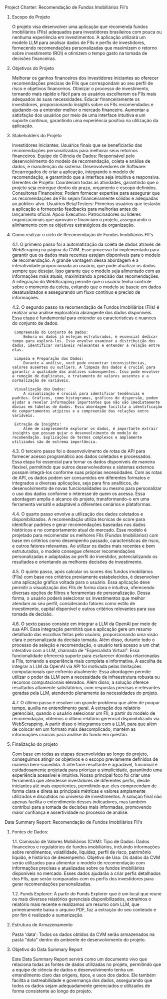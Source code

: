 Project Charter: Recomendação de Fundos Imobiliários FII's

1. Escopo do Projeto

    O projeto visa desenvolver uma aplicação que recomenda fundos imobiliários (FIIs) adequados para investidores brasileiros com pouca ou nenhuma experiência em investimentos. A aplicação utilizará um modelo LLM para analisar dados de FIIs e perfis de investidores, fornecendo recomendações personalizadas que maximizem o retorno sobre investimento (ROI) e otimizem o tempo gasto na tomada de decisões financeiras.

2. Objetivos do Projeto

    Melhorar os ganhos financeiros dos investidores iniciantes ao oferecer recomendações precisas de FIIs que correspondam ao seu perfil de risco e objetivos financeiros.
    Otimizar o processo de investimento, tornando mais rápido e fácil para os usuários escolherem os FIIs mais adequados às suas necessidades.
    Educar financeiramente os investidores, proporcionando insights sobre os FIIs recomendados e ajudando-os a entender melhor o mercado financeiro.
    Aumentar a satisfação dos usuários por meio de uma interface intuitiva e um suporte contínuo, garantindo uma experiência positiva na utilização da aplicação.

3. Stakeholders do Projeto

    Investidores Iniciantes: Usuários finais que se beneficiarão das recomendações personalizadas para melhorar seus retornos financeiros.
    Equipe de Ciência de Dados: Responsável pelo desenvolvimento do modelo de recomendação, coleta e análise de dados, e manutenção do sistema.
    Desenvolvedores de Software: Encarregados de criar a aplicação, integrando o modelo de recomendação, e garantindo que a interface seja intuitiva e responsiva.
    Gerentes de Projeto: Coordenam todas as atividades, garantindo que o projeto seja entregue dentro do prazo, orçamento e escopo definidos.
    Consultores Financeiros: Podem fornecer expertise para assegurar que as recomendações de FIIs sejam financeiramente sólidas e adequadas ao público-alvo.
    Usuários Beta/Testers: Primeiros usuários que testarão a aplicação e fornecerão feedbacks para melhorias antes do lançamento oficial.
    Apoio Executivo: Patrocinadores ou líderes organizacionais que aprovam e financiam o projeto, assegurando o alinhamento com os objetivos estratégicos da organização.

4. Como realizar o ciclo de Recomendação de Fundos Imobiliários FII's

    4.1.
        O primeiro passo foi a automatização da coleta de dados através de WebScraping na página da CVM. Esse processo foi implementado para garantir que os dados mais recentes estejam disponíveis para o modelo de recomendação. A grande vantagem dessa abordagem é a interatividade proporcionada ao usuário, que pode atualizar os dados sempre que desejar. Isso garante que o modelo seja alimentado com as informações mais atuais, maximizando a precisão das recomendações. A integração do WebScraping permite que o usuário tenha controle sobre o momento da coleta, evitando que o modelo se baseie em dados desatualizados e assegurando um fluxo contínuo e preciso de informações.

    4.2. 
        O segundo passo na recomendação de Fundos Imobiliários (FIIs) é realizar uma análise exploratória abrangente dos dados disponíveis. Essa etapa é fundamental para entender as características e nuances do conjunto de dados.

        Compreensão do Conjunto de Dados: 
            Embora os dados já estejam estruturados, é essencial dedicar tempo para explorá-los. Isso envolve examinar a distribuição dos dados, identificar variáveis relevantes e entender a relação entre elas.

        Limpeza e Preparação dos Dados: 
            Durante a análise, você pode encontrar inconsistências, valores ausentes ou outliers. A limpeza dos dados é crucial para garantir a qualidade das análises subsequentes. Isso pode envolver a remoção de duplicatas, o tratamento de valores ausentes e a normalização de variáveis.

        Visualização dos Dados: 
            A visualização é crucial para identificar tendências e padrões. Gráficos, como histogramas, gráficos de dispersão, podem ajudar a revelar informações importantes que não são imediatamente óbvias em tabelas de dados. Essa abordagem facilita a identificação de comportamentos atípicos e a compreensão das relações entre variáveis.

        Extração de Insights: 
            Além de simplesmente explorar os dados, é importante extrair insights que possam guiar o desenvolvimento do modelo de recomendação. Explicações de termos complexos e amplamente utilizados são de extrema importância.

    4.3.
        O terceiro passo foi o desenvolvimento de rotas de API para fornecer acesso programático aos dados coletados e processados. Essa etapa foi essencial para tornar os dados disponíveis de maneira flexível, permitindo que outros desenvolvedores e sistemas externos possam integrá-los conforme suas próprias necessidades. Com as rotas de API, os dados podem ser consumidos em diferentes formatos e integrados a diversas aplicações, seja para fins analíticos, de desenvolvimento de novas funcionalidades ou mesmo para personalizar o uso dos dados conforme o interesse de quem os acessa. Essa abordagem amplia o alcance do projeto, transformando-o em uma ferramenta versátil e adaptável a diferentes cenários e plataformas.

    4.4.
        O quarto passo envolve a utilização dos dados coletados e disponibilizados. A recomendação utiliza técnicas de score para identificar padrões e gerar recomendações baseadas nos dados históricos e no comportamento atual do mercado. Esse modelo é projetado para recomendar os melhores FIIs (Fundos Imobiliários) com base em critérios como desempenho passado, características de risco, e outros fatores relevantes. Ao utilizar os dados mais recentes e bem estruturados, o modelo consegue oferecer recomendações personalizadas e adaptadas ao perfil do investidor, potencializando os resultados e orientando as melhores decisões de investimento.

    4.5. 
        O quinto passo, após calcular os scores dos fundos imobiliários (FIIs) com base nos critérios previamente estabelecidos, é desenvolver uma aplicação gráfica voltada para o usuário. Essa aplicação deve permitir a visualização dos FIIs de forma clara e intuitiva, oferecendo diversas opções de filtros e ferramentas de personalização. Dessa forma, o usuário poderá selecionar os investimentos que melhor atendam ao seu perfil, considerando fatores como estilo de investimento, capital disponível e outros critérios relevantes para sua tomada de decisão.
    
    4.6.
        O sexto passo consiste em integrar a LLM da OpenAI por meio de sua API. Essa integração permitirá que a aplicação gere um resumo detalhado das escolhas feitas pelo usuário, proporcionando uma visão clara e personalizada da decisão tomada. Além disso, durante todo o processo de seleção e recomendação, o usuário terá acesso a um chat interativo com a LLM, chamada de "Especialista Virtual". Essa funcionalidade oferecerá suporte para esclarecer dúvidas relacionadas a FIIs, tornando a experiência mais completa e informativa. A escolha de integrar a LLM da OpenAI via API foi motivada pelas limitações computacionais que enfrento atualmente. Essa abordagem permite utilizar o poder da LLM sem a necessidade de infraestrutura robusta ou recursos computacionais elevados. Além disso, a solução oferece resultados altamente satisfatórios, com respostas precisas e relevantes geradas pela LLM, atendendo plenamente às necessidades do projeto.

    4.7.
        O último passo é resolver um grande problema que além de poupar tempo, auxilia no entendimento geral. A extração dos relatório gerenciais, quando o usuário selecionar um FII, a partir do modelo de recomendação, obtemos o último relatório gerencial disponibilizado via WebScrapping. A partir disso o integramos com a LLM, para que além de colocar em um formato mais descomplicado, mantém as informações cruciais para análise do fundo em questão.

5. Finalização do projeto

    Com base em todas as etapas desenvolvidas ao longo do projeto, conseguimos atingir os objetivos e o escopo previamente definidos de maneira bem-sucedida. A interface resultante é agradável, funcional e cuidadosamente projetada para priorizar a simplicidade, garantindo uma experiência acessível e intuitiva.
    Nosso principal foco foi criar uma ferramenta que atendesse investidores de diferentes perfis, desde iniciantes até mais experientes, permitindo que eles compreendam de forma clara e direta as principais métricas e valores amplamente utilizados e discutidos no universo de investimentos.
    A solução final não apenas facilita o entendimento desses indicadores, mas também contribui para a tomada de decisões mais informadas, promovendo maior confiança e assertividade no processo de análise.



Data Summary Report: Recomendação de Fundos Imobiliários FII's

1. Fontes de Dados:

    1.1.
    Comissão de Valores Mobiliários (CVM):
        Tipo de Dados: Dados financeiros e regulatórios de fundos imobiliários, incluindo informações sobre rendimentos, volatilidade, liquidez, perfil de risco, patrimônio líquido, e histórico de desempenho.
        Objetivo de Uso: Os dados da CVM serão utilizados para alimentar o modelo de recomendação com informações precisas e atualizadas sobre os fundos imobiliários disponíveis no mercado. Esses dados ajudarão a criar perfis detalhados dos FIIs, que serão comparados com os perfis dos investidores para gerar recomendações personalizadas.

    1.2.
    Funds Explorer:
        A partir do Funds Explorer que é um local que reune os mais diversos relatórios gerenciais disponibilizados, extraímos o relatório mais recente e realizamos um resumo com LLM, que primeiramente baixa o arquivo PDF, faz a extração do seu conteúdo e por fim é realizado a sumarização.

2. Estrutura de Armazenamento

    Pasta 'data':
        Todos os dados obtidos da CVM serão armazenados na pasta "data" dentro do ambiente de desenvolvimento do projeto.

3. Objetivo do Data Summary Report

    Este Data Summary Report servirá como um documento vivo que relaciona todas as fontes de dados utilizadas no projeto, permitindo que a equipe de ciência de dados e desenvolvimento tenha um entendimento claro das origens, tipos, e usos dos dados. Ele também facilita a rastreabilidade e governança dos dados, assegurando que todos os dados sejam adequadamente gerenciados e utilizados de forma consistente ao longo do projeto.
